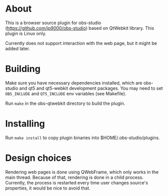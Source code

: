 # About

This is a browser source plugin for obs-studio (https://github.com/jp9000/obs-studio) based
on QtWebkit library. This plugin is Linux only.

Currently does not support interaction with the web page, but it might be added later.

# Building

Make sure you have necessary dependencies installed, which are obs-studio and qt5 and qt5-webkit
development packages. You may need to set `OBS_INCLUDE` and `QT5_INCLUDE` env variables (see Makefile).

Run `make` in the obs-qtwebkit directory to build the plugin.

# Installing

Run `make install` to copy plugin binaries into $HOME/.obs-studio/plugins.

# Design choices

Rendering web pages is done using QWebFrame, which only works in the main thread. Because of that,
rendering is done in a child process. Currently, the process is restarted every time user changes
source's properties, it would be nice to avoid that.
